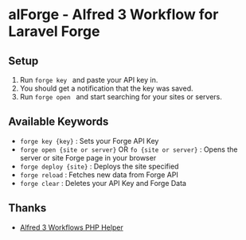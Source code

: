 # alForge - Alfred 3 Workflow for Laravel Forge

## Setup

1. Run `forge key ` and paste your API key in.
2. You should get a notification that the key was saved.
3. Run `forge open ` and start searching for your sites or servers.

## Available Keywords
- `forge key {key}` : Sets your Forge API Key
- `forge open {site or server}` OR `fo {site or server}` : Opens the server or site Forge page in your browser
- `forge deploy {site}` : Deploys the site specified
- `forge reload` : Fetches new data from Forge API
- `forge clear` : Deletes your API Key and Forge Data

## Thanks
- [Alfred 3 Workflows PHP Helper](https://github.com/joetannenbaum/alfred-workflow)